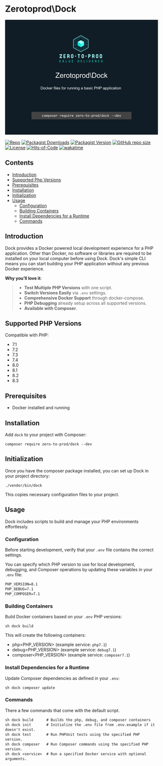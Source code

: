 # Zerotoprod\Dock

![](./art/logo.png)

[![Repo](https://img.shields.io/badge/github-gray?logo=github)](https://github.com/zero-to-prod/dock)
[![Packagist Downloads](https://img.shields.io/packagist/dt/zero-to-prod/dock?color=blue)](https://packagist.org/packages/zero-to-prod/dock/stats)
[![Packagist Version](https://img.shields.io/packagist/v/zero-to-prod/dock?color=f28d1a)](https://packagist.org/packages/zero-to-prod/dock)
[![GitHub repo size](https://img.shields.io/github/repo-size/zero-to-prod/dock)](https://github.com/zero-to-prod/dock)
[![License](https://img.shields.io/packagist/l/zero-to-prod/dock?color=red)](https://github.com/zero-to-prod/dock/blob/main/LICENSE.md)
[![Hits-of-Code](https://hitsofcode.com/github/zero-to-prod/dock?branch=main)](https://hitsofcode.com/github/zero-to-prod/dock/view?branch=main)
[![wakatime](https://wakatime.com/badge/github/zero-to-prod/dock.svg)](https://wakatime.com/badge/github/zero-to-prod/dock)

## Contents

- [Introduction](#introduction)
- [Supported Php Versions](#supported-php-versions)
- [Prerequisites](#prerequisites)
- [Installation](#installation)
- [Initialization](#initialization)
- [Usage](#usage)
    - [Configuration](#configuration)
    - [Building Containers](#building-containers)
    - [Install Dependencies for a Runtime](#install-dependencies-for-a-runtime)
    - [Commands](#commands)

## Introduction

Dock provides a Docker powered local development experience for a PHP application.
Other than Docker, no software or libraries are required to be installed on your local computer before using Dock.
Dock's simple CLI means you can start building your PHP application without any previous Docker experience.

**Why you’ll love it**:
> - **Test Multiple PHP Versions** with one script.
> - **Switch Versions Easily** via `.env` settings.
> - **Comprehensive Docker Support** through docker-compose.
> - **PHP Debugging** already setup across all supported versions.
> - **Available with Composer**.

## Supported PHP Versions

Compatible with PHP:

- 7.1
- 7.2
- 7.3
- 7.4
- 8.0
- 8.1
- 8.2
- 8.3

## Prerequisites

- Docker installed and running

## Installation

Add `dock` to your project with Composer:

```shell
composer require zero-to-prod/dock --dev
```

## Initialization

Once you have the composer package installed, you can set up Dock in your project directory:

```shell
./vendor/bin/dock
```

This copies necessary configuration files to your project.

## Usage

Dock includes scripts to build and manage your PHP environments effortlessly.

### Configuration

Before starting development, verify that your `.env` file contains the correct settings.

You can specify which PHP version to use for local development, debugging, and Composer operations by updating these variables in your `.env` file:

```dotenv
PHP_VERSION=8.1
PHP_DEBUG=7.1
PHP_COMPOSER=7.1
```

### Building Containers

Build Docker containers based on your `.env` PHP versions:

```shell
sh dock build
```

This will create the following containers:

- php<PHP_VERSION> (example service: `php7.1`)
- debug<PHP_VERSION> (example service: `debug7.1`)
- composer<PHP_VERSION> (example service: `composer7.1`)

### Install Dependencies for a Runtime

Update Composer dependencies as defined in your `.env`:

```shell
sh dock composer update
```

### Commands

There a few commands that come with the default script.

```shell
sh dock build      # Builds the php, debug, and composer containers
sh dock init       # Initialize the .env file from .env.example if it doesn't exist.
sh dock test       # Run PHPUnit tests using the specified PHP version.
sh dock composer   # Run Composer commands using the specified PHP version.
sh dock <service>  # Run a specified Docker service with optional arguments.
```